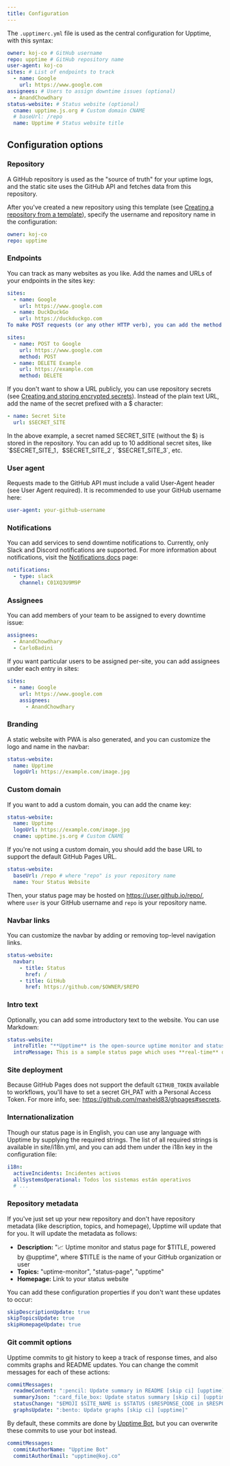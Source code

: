 ```yaml
---
title: Configuration
---
```


The `.upptimerc.yml` file is used as the central configuration for Upptime, with this syntax:

```yaml
owner: koj-co # GitHub username
repo: upptime # GitHub repository name
user-agent: koj-co
sites: # List of endpoints to track
  - name: Google
    url: https://www.google.com
assignees: # Users to assign downtime issues (optional)
  - AnandChowdhary
status-website: # Status website (optional)
  cname: upptime.js.org # Custom domain CNAME
  # baseUrl: /repo
  name: Upptime # Status website title
```

## Configuration options

### Repository

A GitHub repository is used as the "source of truth" for your uptime logs, and the static site uses the GitHub API and fetches data from this repository.

After you've created a new repository using this template (see [Creating a repository from a template](https://docs.github.com/en/github/creating-cloning-and-archiving-repositories/creating-a-repository-from-a-template)), specify the username and repository name in the configuration:

```yaml
owner: koj-co
repo: upptime
```

### Endpoints

You can track as many websites as you like. Add the names and URLs of your endpoints in the sites key:

```yaml
sites:
  - name: Google
    url: https://www.google.com
  - name: DuckDuckGo
    url: https://duckduckgo.com
To make POST requests (or any other HTTP verb), you can add the method key:
```

```yaml
sites:
  - name: POST to Google
    url: https://www.google.com
    method: POST
  - name: DELETE Example
    url: https://example.com
    method: DELETE
```

If you don't want to show a URL publicly, you can use repository secrets (see [Creating and storing encrypted secrets](https://docs.github.com/en/free-pro-team@latest/actions/reference/encrypted-secrets)). Instead of the plain text URL, add the name of the secret prefixed with a $ character:

```yaml
- name: Secret Site
  url: $SECRET_SITE
```

In the above example, a secret named SECRET_SITE (without the $) is stored in the repository. You can add up to 10 additional secret sites, like `$SECRET_SITE_1`, `$SECRET_SITE_2`, `$SECRET_SITE_3`, etc.

### User agent

Requests made to the GitHub API must include a valid User-Agent header (see User Agent required). It is recommended to use your GitHub username here:

```yaml
user-agent: your-github-username
```

### Notifications

You can add services to send downtime notifications to. Currently, only Slack and Discord notifications are supported. For more information about notifications, visit the [Notifications docs](/docs/notifications) page:

```yaml
notifications:
  - type: slack
    channel: C01XQ3U9M9P
```

### Assignees

You can add members of your team to be assigned to every downtime issue:

```yaml
assignees:
  - AnandChowdhary
  - CarloBadini
```

If you want particular users to be assigned per-site, you can add assignees under each entry in sites:

```yaml
sites:
  - name: Google
    url: https://www.google.com
    assignees:
      - AnandChowdhary
```

### Branding

A static website with PWA is also generated, and you can customize the logo and name in the navbar:

```yaml
status-website:
  name: Upptime
  logoUrl: https://example.com/image.jpg
```

### Custom domain

If you want to add a custom domain, you can add the cname key:

```yaml
status-website:
  name: Upptime
  logoUrl: https://example.com/image.jpg
  cname: upptime.js.org # Custom CNAME
```

If you're not using a custom domain, you should add the base URL to support the default GitHub Pages URL.

```yaml
status-website:
  baseUrl: /repo # where "repo" is your repository name
  name: Your Status Website
```

Then, your status page may be hosted on https://user.github.io/repo/, where `user` is your GitHub username and `repo` is your repository name.

### Navbar links

You can customize the navbar by adding or removing top-level navigation links.

```yaml
status-website:
  navbar:
    - title: Status
      href: /
    - title: GitHub
      href: https://github.com/$OWNER/$REPO
```

### Intro text

Optionally, you can add some introductory text to the website. You can use Markdown:

```yaml
status-website:
  introTitle: "**Upptime** is the open-source uptime monitor and status page, powered entirely by GitHub."
  introMessage: This is a sample status page which uses **real-time** data from our [Github repository](https://github.com/koj-co/upptime). No server required — just GitHub Actions, Issues, and Pages.
```

### Site deployment

Because GitHub Pages does not support the default `GITHUB_TOKEN` available to workflows, you'll have to set a secret GH_PAT with a Personal Access Token. For more info, see: https://github.com/maxheld83/ghpages#secrets.

### Internationalization

Though our status page is in English, you can use any language with Upptime by supplying the required strings. The list of all required strings is available in site/i18n.yml, and you can add them under the i18n key in the configuration file:

```yaml
i18n:
  activeIncidents: Incidentes activos
  allSystemsOperational: Todos los sistemas están operativos
  # ...
```

### Repository metadata

If you've just set up your new repository and don't have repository metadata (like description, topics, and homepage), Upptime will update that for you. It will update the metadata as follows:

- **Description:** "📈 Uptime monitor and status page for $TITLE, powered by @upptime", where $TITLE is the name of your GitHub organization or user
- **Topics:** "uptime-monitor", "status-page", "upptime"
- **Homepage:** Link to your status website

You can add these configuration properties if you don't want these updates to occur:

```yaml
skipDescriptionUpdate: true
skipTopicsUpdate: true
skipHomepageUpdate: true
```

### Git commit options

Upptime commits to git history to keep a track of response times, and also commits graphs and README updates. You can change the commit messages for each of these actions:

```yaml
commitMessages:
  readmeContent: ":pencil: Update summary in README [skip ci] [upptime]"
  summaryJson: ":card_file_box: Update status summary [skip ci] [upptime]"
  statusChange: "$EMOJI $SITE_NAME is $STATUS ($RESPONSE_CODE in $RESPONSE_TIME ms) [skip ci] [upptime]"
  graphsUpdate: ":bento: Update graphs [skip ci] [upptime]"
```

By default, these commits are done by [Upptime Bot](https://github.com/upptime-bot), but you can overwrite these commits to use your bot instead.

```yaml
commitMessages:
  commitAuthorName: "Upptime Bot"
  commitAuthorEmail: "upptime@koj.co"
```
